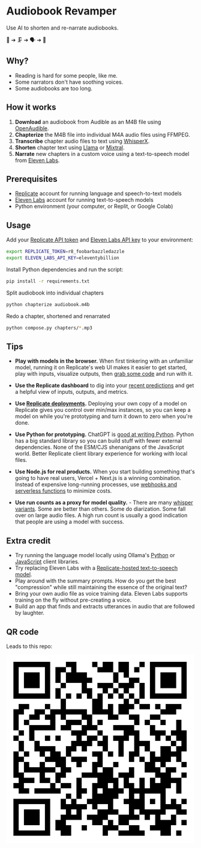 # Audiobook Revamper

Use AI to shorten and re-narrate audiobooks.

📕 ➔ 🗜️ ➔ 🗣️ ➔ 📗 

## Why?

- Reading is hard for some people, like me.
- Some narrators don't have soothing voices.
- Some audiobooks are too long.

## How it works

1. **Download** an audiobook from Audible as an M4B file using [OpenAudible](https://openaudible.org).
1. **Chapterize** the M4B file into individual M4A audio files using FFMPEG.
1. **Transcribe** chapter audio files to text using [WhisperX](https://replicate.com/daanelson/whisperx).
1. **Shorten** chapter text using [Llama](https://replicate.com/meta/llama-2-70b-chat) or [Mixtral](https://replicate.com/mistralai/mixtral-8x7b-instruct-v0.1).
1. **Narrate** new chapters in a custom voice using a text-to-speech model from [Eleven Labs](https://elevenlabs.io/voice-lab).

## Prerequisites

- [Replicate](https://replicate.com) account for running language and speech-to-text models
- [Eleven Labs](https://elevenlabs.io/) account for running text-to-speech models
- Python environment (your computer, or Replit, or Google Colab)

## Usage

Add your [Replicate API token](https://replicate.com/account) and [Eleven Labs API key](https://elevenlabs.io/) to your environment:

```sh
export REPLICATE_TOKEN=r8_foobarbazzledazzle
export ELEVEN_LABS_API_KEY=eleventybillion
```

Install Python dependencies and run the script:

```sh
pip install -r requirements.txt
```

Split audiobook into individual chapters

```sh
python chapterize audiobook.m4b
```

Redo a chapter, shortened and renarrated

```sh
python compose.py chapters/*.mp3
```

## Tips

- **Play with models in the browser.** When first tinkering with an unfamiliar model, running it on Replicate's web UI makes it easier to get started, play with inputs, visualize outputs, then [grab some code](https://replicate.com/vaibhavs10/incredibly-fast-whisper?input=python) and run with it.

- **Use the Replicate dashboard** to dig into your [recent predictions](https://replicate.com) and get a helpful view of inputs, outputs, and metrics.

- **Use [Replicate deployments](https://replicate.com/docs/deployments).** Deploying your own copy of a model on Replicate gives you control over min/max instances, so you can keep a model on while you're prototyping and turn it down to zero when you're done.

- **Use Python for prototyping.** ChatGPT is [good at writing Python](https://chat.openai.com/g/g-jcrLaezCM-pythonista). Python has a big standard library so you can build stuff with fewer external dependencies. None of the ESM/CJS shenanigans of the JavaScript world. Better Replicate client library experience for working with local files.

- **Use Node.js for real products.** When you start building something that's going to have real users, Vercel + Next.js is a winning combination. Instead of expensive long-running processes, use [webhooks and serverless functions](https://replicate.com/docs/webhooks) to minimize costs.

- **Use run counts as a proxy for model quality.** - There are many [whisper variants](https://replicate.com/explore?query=whisper). Some are better than others. Some do diarization. Some fall over on large audio files. A high run count is usually a good indication that people are using a model with success.

## Extra credit

- Try running the language model locally using Ollama's [Python](https://github.com/ollama/ollama-python) or [JavaScript](https://github.com/ollama/ollama-js) client libraries.
- Try replacing Eleven Labs with a [Replicate-hosted text-to-speech model](https://replicate.com/explore?query=tts).
- Play around with the summary prompts. How do you get the best "compression" while still maintaining the essence of the original text?
- Bring your own audio file as voice training data. Eleven Labs supports training on the fly without pre-creating a voice.
- Build an app that finds and extracts utterances in audio that are followed by laughter.


## QR code

Leads to this repo:

![QR Code](qr.png)